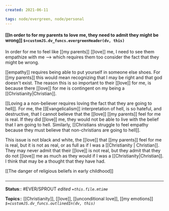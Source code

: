 ```yaml
---
created: 2021-06-11

tags: node/evergreen, node/personal
---
```


#### [[In order to for my parents to love me, they need to admit they might be wrong]] `$=customJS.dv_funcs.evergreenHeader(dv, this)`

In order for me to feel like [[my parents]] [[love]] me, I need to see them empathize with me --> which requires them too consider the fact that they might be wrong. 

[[empathy]] requires being able to put yourself in someone else shoes. For [[my parents]] this would mean recognizing that I may be right and that god doesn't exist. The reason this is so important to their [[love]] for me, is because there [[love]] for me is contingent on my being a [[Christianity|Christian]]. 

[[Loving a a non-believer requires loving the fact that they are going to hell]]. For me, the [[Evangelicalism]] interpretation of hell, is so hateful, and destructive, that I cannot believe that the [[love]] [[my parents]] feel for me is real. If they did [[love]] me, they would not be able to live with the belief that I am going to hell. Similarly, [[Christians struggle to feel empathy because they must believe that non-christians are going to hell]]. 

This issue is not black and white, the [[love]] that [[my parents]] feel for me is real, but it is not as real, or as full as if I was a [[Christianity | Christian]]. They may never admit that their [[love]] is not real, but they admit that they do not [[love]] me as much as they would if I was a [[Christianity|Christian]]. I think that may be a thought that they have had. 

[[The danger of religious beliefs in early childhood]]

### <hr class="footnote"/>
**Status**:: #EVER/SPROUT 
*edited `=this.file.mtime`*

**Topics**:: [[Christianity]], [[love]], [[unconditional love]], [[my emotions]] 
*`$=customJS.dv_funcs.outlinedIn(dv, this)`*

